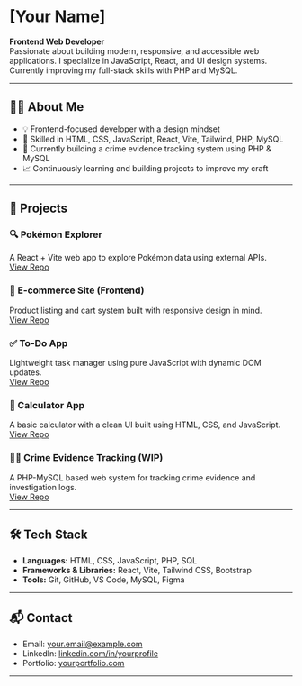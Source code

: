 # [Your Name]

**Frontend Web Developer**  
Passionate about building modern, responsive, and accessible web applications. I specialize in JavaScript, React, and UI design systems. Currently improving my full-stack skills with PHP and MySQL.

---

## 👨‍💻 About Me

- 💡 Frontend-focused developer with a design mindset
- 🧰 Skilled in HTML, CSS, JavaScript, React, Vite, Tailwind, PHP, MySQL
- 🔧 Currently building a crime evidence tracking system using PHP & MySQL
- 📈 Continuously learning and building projects to improve my craft

---

## 🧩 Projects

### 🔍 Pokémon Explorer
A React + Vite web app to explore Pokémon data using external APIs.  
[View Repo](https://github.com/yourusername/pokemon-explorer)

### 🛒 E-commerce Site (Frontend)
Product listing and cart system built with responsive design in mind.  
[View Repo](https://github.com/yourusername/ecommerce-site)

### ✅ To-Do App
Lightweight task manager using pure JavaScript with dynamic DOM updates.  
[View Repo](https://github.com/yourusername/todo-app)

### 🧮 Calculator App
A basic calculator with a clean UI built using HTML, CSS, and JavaScript.  
[View Repo](https://github.com/yourusername/calculator)

### 🕵️‍♂️ Crime Evidence Tracking (WIP)
A PHP-MySQL based web system for tracking crime evidence and investigation logs.  
[View Repo](https://github.com/yourusername/crime-tracker)

---

## 🛠 Tech Stack

- **Languages:** HTML, CSS, JavaScript, PHP, SQL
- **Frameworks & Libraries:** React, Vite, Tailwind CSS, Bootstrap
- **Tools:** Git, GitHub, VS Code, MySQL, Figma

---

## 📬 Contact

- Email: [your.email@example.com](mailto:your.email@example.com)
- LinkedIn: [linkedin.com/in/yourprofile](https://linkedin.com/in/yourprofile)
- Portfolio: [yourportfolio.com](https://yourportfolio.com)

---

<!-- Optional GitHub Stats Section -->
<!-- 
## 📊 GitHub Stats

![GitHub stats](https://github-readme-stats.vercel.app/api?username=yourusername&show_icons=true&theme=default)
![Top Langs](https://github-readme-stats.vercel.app/api/top-langs/?username=yourusername&layout=compact)
-->
